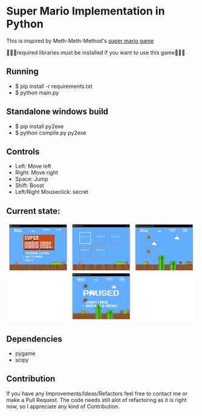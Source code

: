 # Super Mario Implementation in Python

This is inspired by Meth-Meth-Method's [super mario game](https://github.com/meth-meth-method/super-mario/)

🫵🫵🫵required libraries must be installed if you want to use this game🫵🫵🫵



## Running

* $ pip install -r requirements.txt
* $ python main.py

## Standalone windows build

* $ pip install py2exe
* $ python compile.py py2exe

## Controls

* Left: Move left  
* Right: Move right  
* Space: Jump  
* Shift: Boost   
* Left/Right Mouseclick: secret   

## Current state:
![Alt text](img/pics.png "current state")

## Dependencies	
* pygame	
* scipy	

## Contribution

If you have any Improvements/Ideas/Refactors feel free to contact me or make a Pull Request.
The code needs still alot of refactoring as it is right now, so I appreciate any kind of Contribution.
